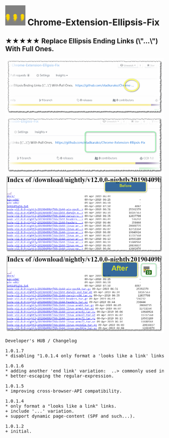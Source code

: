 <h1><img src="resources/icon.png" height="64" width="64"/> Chrome-Extension-Ellipsis-Fix</h1>

<h2>★★★★★ Replace Ellipsis Ending Links (\"…\") With Full Ones.</h2>

<img alt="" src="resources/screenshot_1.png"/> <br/>
<img alt="" src="resources/screenshot_2.png"/> <br/>
<img alt="" src="resources/screenshot_3.png"/> <br/>
<img alt="" src="resources/screenshot_4.png"/> <br/>

<pre>
Developer's HUB / Changelog

1.0.1.7
* disabling "1.0.1.4 only format a 'looks like a link' links"-check/limit since some websites include just relative URLs, but since it sits in HREF and it is in a node that has no-child nodes, it is probably safe to assign innerText.

1.0.1.6
* adding another 'end link' variation:  ..&gt; commonly used in https://nodejs.org/download/nightly/ for example
* better-escaping the regular-expression.

1.0.1.5
* improving cross-browser-API compatibility.

1.0.1.4
* only format a "looks like a link" links.
+ include '...' variation.
+ support dynamic page-content (SPF and such...).

1.0.1.2
+ initial.

</pre>

<!-- <a href="https://paypal.me/e1adkarak0"><img src="https://www.paypalobjects.com/webstatic/mktg/Logo/pp-logo-100px.png" alt="PayPal Donation"></a> -->